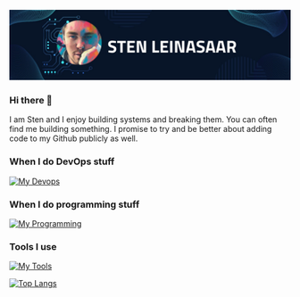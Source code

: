 
![Sten Leinasaar](assets/images/banner.jpeg)


### Hi there 👋


I am Sten and I enjoy building systems and breaking them. You can often find me building something. I promise to try and be better about adding code to my Github publicly as well. 



### When I do DevOps stuff

[![My Devops](https://skillicons.dev/icons?i=aws,gcp,gitlab,bash,docker,vim,linux,redhat,ubuntu,nginx,mysql,rabbitmq,kafka,redis,windows,flask,cloudflare&perline=18)](https://skillicons.dev)

### When I do programming stuff

[![My Programming](https://skillicons.dev/icons?i=cs,clojure,c,go,py,lua,regex,java,js,css,html&perline=18)](https://skillicons.dev)

### Tools I use

[![My Tools](https://skillicons.dev/icons?i=vscode,stackoverflow,postman,figma&perline=18)](https://skillicons.dev)

<!--[![Readme Card](https://github-readme-stats.vercel.app/api/pin/?username=StenLeinasaar&repo=A.I-final-project)](https://github.com/anuraghazra/github-readme-stats)-->

[![Top Langs](https://github-readme-stats.vercel.app/api/top-langs/?username=StenLeinasaar&theme=dark)](https://github.com/anuraghazra/github-readme-stats)


<!--
**StenLeinasaar/StenLeinasaar** is a ✨ _special_ ✨ repository because its `README.md` (this file) appears on your GitHub profile.

Here are some ideas to get you started:

- 🔭 I’m currently working on ...
- 🌱 I’m currently learning ...
- 👯 I’m looking to collaborate on ...
- 🤔 I’m looking for help with ...
- 💬 Ask me about ...
- 📫 How to reach me: ...
- 😄 Pronouns: ...
- ⚡ Fun fact: ...
-->
